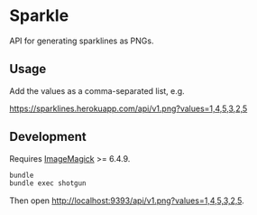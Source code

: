 # Sparkle

API for generating sparklines as PNGs.

## Usage

Add the values as a comma-separated list, e.g.

https://sparklines.herokuapp.com/api/v1.png?values=1,4,5,3,2,5

## Development

Requires [ImageMagick](http://www.imagemagick.org/) >= 6.4.9.

```bash
bundle
bundle exec shotgun
```

Then open [http://localhost:9393/api/v1.png?values=1,4,5,3,2,5](http://localhost:9393/api/v1.png?values=1,4,5,3,2,5).
